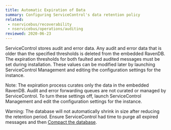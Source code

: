 ```yaml
---
title: Automatic Expiration of Data
summary: Configuring ServiceControl's data retention policy
related:
 - nservicebus/recoverability
 - nservicebus/operations/auditing
reviewed: 2020-06-23
---
```


ServiceControl stores audit and error data. Any audit and error data that is older than the specified thresholds is deleted from the embedded RavenDB. The expiration thresholds for both faulted and audited messages must be set during installation. These values can be modified later by launching ServiceControl Management and editing the configuration settings for the instance.

Note: The expiration process curates only the data in the embedded RavenDB. Audit and error forwarding queues are not curated or managed by ServiceControl. To turn these settings off, launch ServiceControl Management and edit the configuration settings for the instance.

Warning: The database will not automatically shrink in size after reducing the retention period. Ensure ServiceControl had time to purge all expired messages and then [Compact the database](db-compaction.md).
